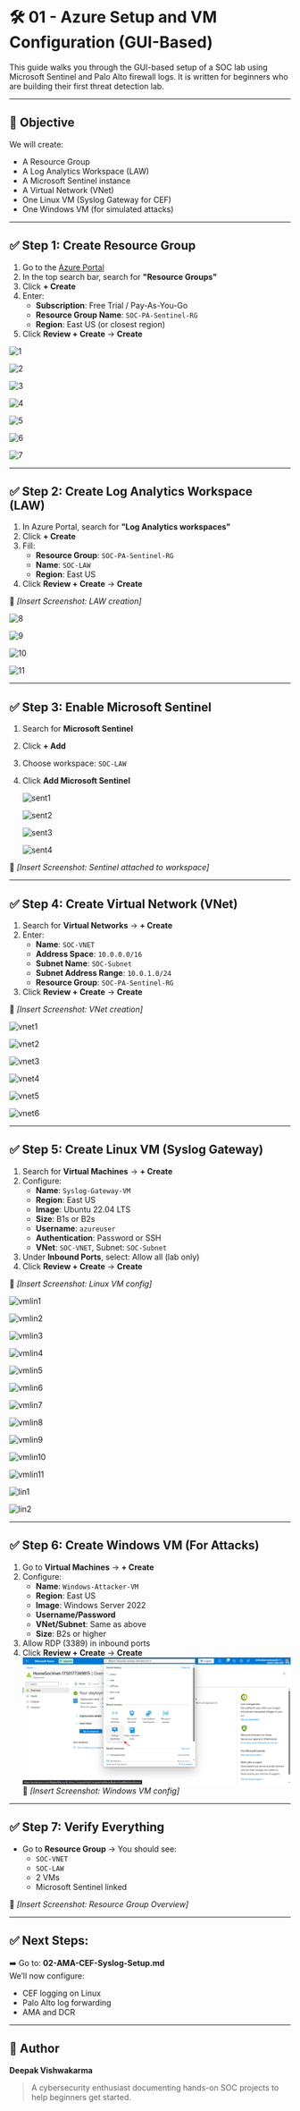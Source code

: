 # 🛠️ 01 - Azure Setup and VM Configuration (GUI-Based)

This guide walks you through the GUI-based setup of a SOC lab using Microsoft Sentinel and Palo Alto firewall logs. It is written for beginners who are building their first threat detection lab.

---

## 🎯 Objective

We will create:
- A Resource Group
- A Log Analytics Workspace (LAW)
- A Microsoft Sentinel instance
- A Virtual Network (VNet)
- One Linux VM (Syslog Gateway for CEF)
- One Windows VM (for simulated attacks)

---

## ✅ Step 1: Create Resource Group

1. Go to the [Azure Portal](https://portal.azure.com)
2. In the top search bar, search for **"Resource Groups"**
3. Click **+ Create**
4. Enter:
   - **Subscription**: Free Trial / Pay-As-You-Go
   - **Resource Group Name**: `SOC-PA-Sentinel-RG`
   - **Region**: East US (or closest region)
5. Click **Review + Create** → **Create**

![1](https://github.com/user-attachments/assets/cd0ec8fc-3b9f-4082-b778-e9f638e8d970)

![2](https://github.com/user-attachments/assets/56439bb3-48fd-4ca8-ac61-fb05e58e9cf5)

![3](https://github.com/user-attachments/assets/4deac320-e3c5-4014-99f7-7dd023cf4a26)

![4](https://github.com/user-attachments/assets/54c1d8b9-0f48-4fcb-a6fd-fa3fb875634e)

![5](https://github.com/user-attachments/assets/ba4779ce-0722-42e7-bc5e-b4c8e8cc3232)

![6](https://github.com/user-attachments/assets/9a218e04-c5ed-4d5e-8050-845270272796)

![7](https://github.com/user-attachments/assets/24cd02a0-33e0-4135-89f1-8f915a44d2b3)







---

## ✅ Step 2: Create Log Analytics Workspace (LAW)

1. In Azure Portal, search for **"Log Analytics workspaces"**
2. Click **+ Create**
3. Fill:
   - **Resource Group**: `SOC-PA-Sentinel-RG`
   - **Name**: `SOC-LAW`
   - **Region**: East US
4. Click **Review + Create** → **Create**

📸 *[Insert Screenshot: LAW creation]*

![8](https://github.com/user-attachments/assets/b460a892-c76e-4eeb-9ba7-9b5ca5d57acc)

![9](https://github.com/user-attachments/assets/dacec575-f696-492f-937a-42371784feda)

![10](https://github.com/user-attachments/assets/480ae47b-298e-41b8-8fa7-ecff5d133590)

![11](https://github.com/user-attachments/assets/233ff656-837a-4a8d-b7ad-f426acbac682)

---

## ✅ Step 3: Enable Microsoft Sentinel

1. Search for **Microsoft Sentinel**
2. Click **+ Add**
3. Choose workspace: `SOC-LAW`
4. Click **Add Microsoft Sentinel**

   ![sent1](https://github.com/user-attachments/assets/f7c2d421-b6d3-45b1-8b64-5bf6c4bb008a)

   ![sent2](https://github.com/user-attachments/assets/c76609c0-6c0c-481f-8b93-1740258cb9bc)

   ![sent3](https://github.com/user-attachments/assets/92e76410-526f-4ce2-afc3-f9efebe97b7c)

   ![sent4](https://github.com/user-attachments/assets/b9ced8aa-5658-4c46-9f9b-a5911b2c39c4)

   

📸 *[Insert Screenshot: Sentinel attached to workspace]*

---

## ✅ Step 4: Create Virtual Network (VNet)

1. Search for **Virtual Networks** → **+ Create**
2. Enter:
   - **Name**: `SOC-VNET`
   - **Address Space**: `10.0.0.0/16`
   - **Subnet Name**: `SOC-Subnet`
   - **Subnet Address Range**: `10.0.1.0/24`
   - **Resource Group**: `SOC-PA-Sentinel-RG`
3. Click **Review + Create** → **Create**

📸 *[Insert Screenshot: VNet creation]*

![vnet1](https://github.com/user-attachments/assets/ca7f2894-06c2-4a49-a4f2-f4697dab7521)

![vnet2](https://github.com/user-attachments/assets/3a8eda16-6714-4c8a-835a-44677e261443)

![vnet3](https://github.com/user-attachments/assets/2c956ed0-32ed-44bf-928d-1610924fd83d)

![vnet4](https://github.com/user-attachments/assets/1620a830-8a49-4900-83ed-3f4a827cbff5)

![vnet5](https://github.com/user-attachments/assets/a39dcf42-1c8e-4491-8a2e-464112705ef7)

![vnet6](https://github.com/user-attachments/assets/95ff2fc7-8c72-4885-b98d-ff62bc6ac0d8)


---

## ✅ Step 5: Create Linux VM (Syslog Gateway)

1. Search for **Virtual Machines** → **+ Create**
2. Configure:
   - **Name**: `Syslog-Gateway-VM`
   - **Region**: East US
   - **Image**: Ubuntu 22.04 LTS
   - **Size**: B1s or B2s
   - **Username**: `azureuser`
   - **Authentication**: Password or SSH
   - **VNet**: `SOC-VNET`, Subnet: `SOC-Subnet`
3. Under **Inbound Ports**, select: Allow all (lab only)
4. Click **Review + Create** → **Create**

📸 *[Insert Screenshot: Linux VM config]*

![vmlin1](https://github.com/user-attachments/assets/1f551cbd-22e0-4079-889c-e5ce388f219d)

![vmlin2](https://github.com/user-attachments/assets/269376d0-7bed-4386-b961-cfe24ad90109)

![vmlin3](https://github.com/user-attachments/assets/029b07ca-1dc4-4ddf-9c01-d4b165b24593)

![vmlin4](https://github.com/user-attachments/assets/de556a1c-4df5-4d8e-aa33-ec78745e8bda)

![vmlin5](https://github.com/user-attachments/assets/89835d93-a3f2-48f4-928d-35dda18fde24)

![vmlin6](https://github.com/user-attachments/assets/04a145bb-6182-4070-898d-fa19b0289593)

![vmlin7](https://github.com/user-attachments/assets/acef1c19-e3a2-4a78-b1c6-99fd4e571f97)

![vmlin8](https://github.com/user-attachments/assets/d07b7f8b-98cd-4b72-aeb4-c354dcc7b741)

![vmlin9](https://github.com/user-attachments/assets/97d6ba9a-9e23-4aaa-a8db-ec40705474e2)

![vmlin10](https://github.com/user-attachments/assets/f327e44a-fbfa-4158-96b0-76d6a97b23cd)

![vmlin11](https://github.com/user-attachments/assets/db0089a4-323e-4f02-a94f-eef43cbd1c36)

![lin1](https://github.com/user-attachments/assets/ad6a405a-32dd-4c73-be75-b9e0d858eaec)

![lin2](https://github.com/user-attachments/assets/d2f28691-d211-454a-a266-a29f568e7f0a)



---

## ✅ Step 6: Create Windows VM (For Attacks)

1. Go to **Virtual Machines** → **+ Create**
2. Configure:
   - **Name**: `Windows-Attacker-VM`
   - **Region**: East US
   - **Image**: Windows Server 2022
   - **Username/Password**
   - **VNet/Subnet**: Same as above
   - **Size**: B2s or higher
3. Allow RDP (3389) in inbound ports
4. Click **Review + Create** → **Create**
![1](https://github.com/Deevish895/SOC-lab-in-Microsoft-Sentinel-on-free-tier/blob/main/Setup-Steps/setup-images/05.Configure%20Windows%20VM/vm1.png)
📸 *[Insert Screenshot: Windows VM config]*

---

## ✅ Step 7: Verify Everything

- Go to **Resource Group** → You should see:
   - `SOC-VNET`
   - `SOC-LAW`
   - 2 VMs
   - Microsoft Sentinel linked

📸 *[Insert Screenshot: Resource Group Overview]*

---

## ✅ Next Steps:

➡️ Go to: **02-AMA-CEF-Syslog-Setup.md**  
We’ll now configure:
- CEF logging on Linux
- Palo Alto log forwarding
- AMA and DCR

---

## 🙌 Author

**Deepak Vishwakarma**  
> A cybersecurity enthusiast documenting hands-on SOC projects to help beginners get started.

